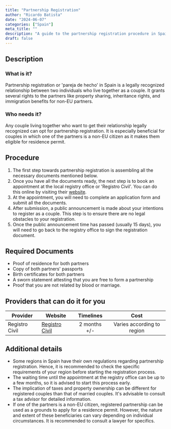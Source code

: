 ```yaml
---
title: "Partnership Registration"
author: "Ricardo Batista"
date: "2024-06-07"
categories: ["Spain"]
meta_title: ""
description: "A guide to the partnership registration procedure in Spain"
draft: false
---
```


## Description

### What is it?
Partnership registration or 'pareja de hecho' in Spain is a legally recognized relationship between two individuals who live together as a couple. It grants several rights to the partners like property sharing, inheritance rights, and immigration benefits for non-EU partners.

### Who needs it?
Any couple living together who want to get their relationship legally recognized can opt for partnership registration. It is especially beneficial for couples in which one of the partners is a non-EU citizen as it makes them eligible for residence permit.

## Procedure

1. The first step towards partnership registration is assembling all the necessary documents mentioned below.
2. Once you have all the documents ready, the next step is to book an appointment at the local registry office or 'Registro Civil'. You can do this online by visiting their [website](https://www.mjusticia.gob.es/).
3. At the appointment, you will need to complete an application form and submit all the documents.
4. After submission, a public announcement is made about your intentions to register as a couple. This step is to ensure there are no legal obstacles to your registration.
5. Once the public announcement time has passed (usually 15 days), you will need to go back to the registry office to sign the registration document.

## Required Documents

- Proof of residence for both partners
- Copy of both partners' passports
- Birth certificates for both partners
- A sworn statement attesting that you are free to form a partnership
- Proof that you are not related by blood or marriage.

## Providers that can do it for you

| Provider        |     Website     |     Timelines    |       Cost      |
| --------------- | --------------- |  :-------------: | :-------------: |
| Registro Civil  |  [Registro Civil](https://www.mjusticia.gob.es/)       |      2 months +/-      |        Varies according to region       |

## Additional details

- Some regions in Spain have their own regulations regarding partnership registration. Hence, it is recommended to check the specific requirements of your region before starting the registration process.
- The waiting time until the appointment at the registry office can be up to a few months, so it is advised to start this process early.
- The implication of taxes and property ownership can be different for registered couples than that of married couples. It's advisable to consult a tax advisor for detailed information.
- If one of the partners is a non-EU citizen, registered partnership can be used as a grounds to apply for a residence permit. However, the nature and extent of these beneficiaries can vary depending on individual circumstances. It is recommended to consult a lawyer for specifics.